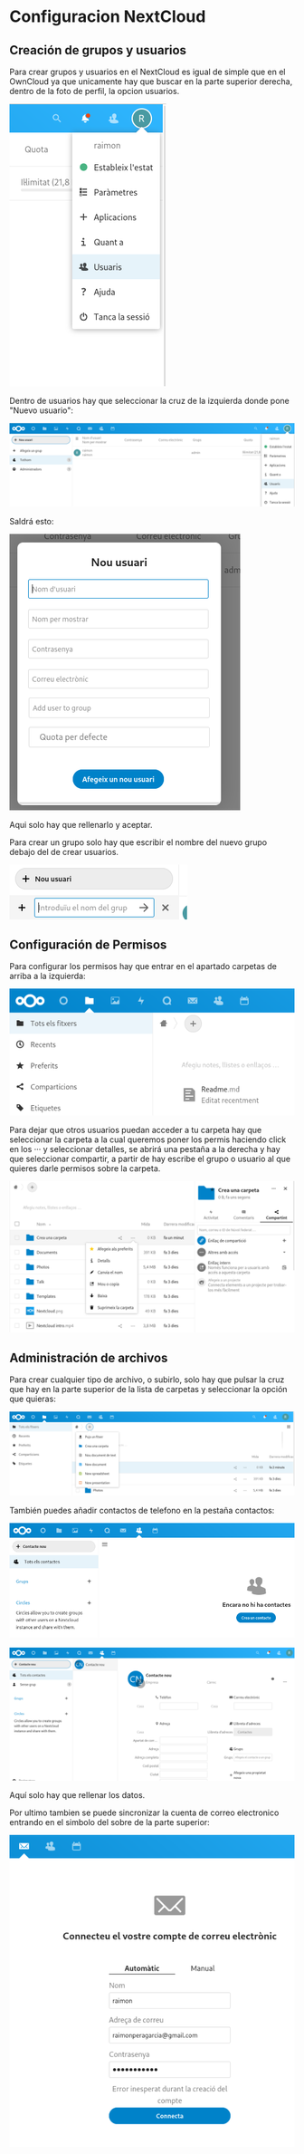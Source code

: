 # Configuracion NextCloud

## Creación de grupos y usuarios

Para crear grupos y usuarios en el NextCloud es igual de simple que en el OwnCloud ya que unicamente hay que buscar en la parte superior derecha, dentro de la foto de perfil, la opcion usuarios.

![Captura/Descarga](Img/capnext10.png)

Dentro de usuarios hay que seleccionar la cruz de la izquierda donde pone "Nuevo usuario":

![Captura/Descarga](Img/capnext.png)

Saldrá esto:

![Captura/Descarga](Img/capnext1.png)

Aqui solo hay que rellenarlo y aceptar.

Para crear un grupo solo hay que escribir el nombre del nuevo grupo debajo del de crear usuarios.

![Captura/Descarga](Img/capnext2.png)

## Configuración de Permisos

Para configurar los permisos hay que entrar en el apartado carpetas de arriba a la izquierda:

![Captura/Descarga](Img/capnext11.png)

Para dejar que otros usuarios puedan acceder a tu carpeta hay que seleccionar la carpeta a la cual queremos poner los permis haciendo click en los ··· y seleccionar detalles, se abrirá una pestaña a la derecha y hay que seleccionar compartir, a partir de hay escribe el grupo o usuario al que quieres darle permisos sobre la carpeta.

![Captura/Descarga](Img/capnext3.png)

## Administración de archivos

Para crear cualquier tipo de archivo, o subirlo, solo hay que pulsar la cruz que hay en la parte superior de la lista de carpetas y seleccionar la opción que quieras:

![Captura/Descarga](Img/capnext4.png)

También puedes añadir contactos de telefono en la pestaña contactos:

![Captura/Descarga](Img/capnext6.png)

![Captura/Descarga](Img/capnext7.png)

Aquí solo hay que rellenar los datos.

Por ultimo tambien se puede sincronizar la cuenta de correo electronico entrando en el simbolo del sobre de la parte superior:

![Captura/Descarga](Img/capnext5.png)
